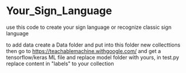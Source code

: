 # Your_Sign_Language
use this code to create your sign language or recognize classic sign language

to add data create a Data folder and put into this folder new collecttions
then go to https://teachablemachine.withgoogle.com/ and get a tensorflow/keras ML file and replace model folder with yours,
in test.py replace content in "labels" to your collection 
